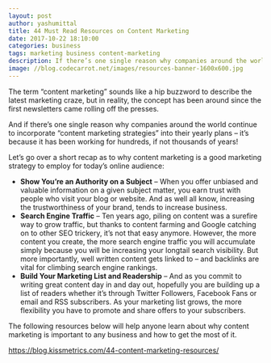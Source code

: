 ```yaml
---
layout: post
author: yashumittal
title: 44 Must Read Resources on Content Marketing
date: 2017-10-22 18:10:00
categories: business
tags: marketing business content-marketing
description: If there’s one single reason why companies around the world continue to incorporate “content marketing strategies” into their yearly plans – it’s because it has been working for hundreds, if not thousands of years!
image: //blog.codecarrot.net/images/resources-banner-1600x600.jpg
---
```


The term “content marketing” sounds like a hip buzzword to describe the latest marketing craze, but in reality, the concept has been around since the first newsletters came rolling off the presses.

And if there’s one single reason why companies around the world continue to incorporate “content marketing strategies” into their yearly plans – it’s because it has been working for hundreds, if not thousands of years!

Let’s go over a short recap as to why content marketing is a good marketing strategy to employ for today’s online audience:

* **Show You’re an Authority on a Subject** – When you offer unbiased and valuable information on a given subject matter, you earn trust with people who visit your blog or website. And as well all know, increasing the trustworthiness of your brand, tends to increase business.
* **Search Engine Traffic** – Ten years ago, piling on content was a surefire way to grow traffic, but thanks to content farming and Google catching on to other SEO trickery, it’s not that easy anymore. However, the more content you create, the more search engine traffic you will accumulate simply because you will be increasing your longtail search visibility. But more importantly, well written content gets linked to – and backlinks are vital for climbing search engine rankings.
* **Build Your Marketing List and Readership** – And as you commit to writing great content day in and day out, hopefully you are building up a list of readers whether it’s through Twitter Followers, Facebook Fans or email and RSS subscribers. As your marketing list grows, the more flexibility you have to promote and share offers to your subscribers.

The following resources below will help anyone learn about why content marketing is important to any business and how to get the most of it.

https://blog.kissmetrics.com/44-content-marketing-resources/